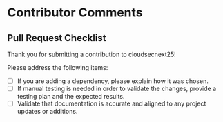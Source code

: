 # Contributor Comments

## Pull Request Checklist

Thank you for submitting a contribution to cloudsecnext25!

Please address the following items:

- [ ] If you are adding a dependency, please explain how it was chosen.
- [ ] If manual testing is needed in order to validate the changes, provide a testing plan and the expected results.
- [ ] Validate that documentation is accurate and aligned to any project updates or additions.
